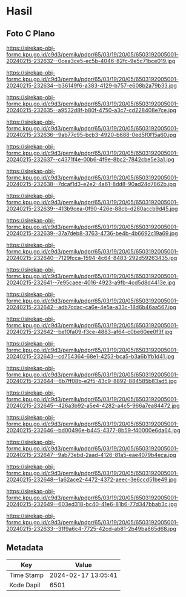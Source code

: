 # Hasil

## Foto C Plano

https://sirekap-obj-formc.kpu.go.id/c9d3/pemilu/pdpr/65/03/19/20/05/6503192005001-20240215-232632--0cea3ce5-ec5b-4046-82fc-9e5c71bce019.jpg

https://sirekap-obj-formc.kpu.go.id/c9d3/pemilu/pdpr/65/03/19/20/05/6503192005001-20240215-232634--b36149f6-a383-4129-b757-e608b2a79b33.jpg

https://sirekap-obj-formc.kpu.go.id/c9d3/pemilu/pdpr/65/03/19/20/05/6503192005001-20240215-232635--a9532d8f-b80f-4750-a3c7-cd228408e7ce.jpg

https://sirekap-obj-formc.kpu.go.id/c9d3/pemilu/pdpr/65/03/19/20/05/6503192005001-20240215-232636--9ab77c95-bcb3-4920-b688-0ed5f0f15a60.jpg

https://sirekap-obj-formc.kpu.go.id/c9d3/pemilu/pdpr/65/03/19/20/05/6503192005001-20240215-232637--c4371f4e-00b6-4f9e-8bc2-7842cbe5e3a1.jpg

https://sirekap-obj-formc.kpu.go.id/c9d3/pemilu/pdpr/65/03/19/20/05/6503192005001-20240215-232638--7dcaf1d3-e2e2-4a61-8dd8-90ad24d7862b.jpg

https://sirekap-obj-formc.kpu.go.id/c9d3/pemilu/pdpr/65/03/19/20/05/6503192005001-20240215-232639--413b9cea-0f90-426e-88cb-d280accb9d45.jpg

https://sirekap-obj-formc.kpu.go.id/c9d3/pemilu/pdpr/65/03/19/20/05/6503192005001-20240215-232639--37a7deb8-3763-4736-be4b-4b6692c19a69.jpg

https://sirekap-obj-formc.kpu.go.id/c9d3/pemilu/pdpr/65/03/19/20/05/6503192005001-20240215-232640--7129fcca-1594-4c64-8483-292d59263435.jpg

https://sirekap-obj-formc.kpu.go.id/c9d3/pemilu/pdpr/65/03/19/20/05/6503192005001-20240215-232641--7e95caee-4016-4923-a9fb-4cd5d8d4413e.jpg

https://sirekap-obj-formc.kpu.go.id/c9d3/pemilu/pdpr/65/03/19/20/05/6503192005001-20240215-232642--adb7cdac-ca6e-4e5a-a33c-18d6b46aa567.jpg

https://sirekap-obj-formc.kpu.go.id/c9d3/pemilu/pdpr/65/03/19/20/05/6503192005001-20240215-232642--be10fa09-f3ce-4883-af64-c0be60ee0f3f.jpg

https://sirekap-obj-formc.kpu.go.id/c9d3/pemilu/pdpr/65/03/19/20/05/6503192005001-20240215-232643--cd754364-68e1-4253-bca5-b3a6b1fb1d41.jpg

https://sirekap-obj-formc.kpu.go.id/c9d3/pemilu/pdpr/65/03/19/20/05/6503192005001-20240215-232644--6b7ff08b-e2f5-43c9-8892-884585b83ad5.jpg

https://sirekap-obj-formc.kpu.go.id/c9d3/pemilu/pdpr/65/03/19/20/05/6503192005001-20240215-232645--426a3b92-a5e4-4282-a4c5-966a7ea84472.jpg

https://sirekap-obj-formc.kpu.go.id/c9d3/pemilu/pdpr/65/03/19/20/05/6503192005001-20240215-232646--bd00496e-b445-4377-8b59-f40000e6da64.jpg

https://sirekap-obj-formc.kpu.go.id/c9d3/pemilu/pdpr/65/03/19/20/05/6503192005001-20240215-232647--9ab73ebd-2aad-4126-81a5-eae4079b4eca.jpg

https://sirekap-obj-formc.kpu.go.id/c9d3/pemilu/pdpr/65/03/19/20/05/6503192005001-20240215-232648--1a62ace2-4472-4372-aeec-3e6ccd51be49.jpg

https://sirekap-obj-formc.kpu.go.id/c9d3/pemilu/pdpr/65/03/19/20/05/6503192005001-20240215-232649--603ed318-bc40-41e6-81b6-77d347bbab3c.jpg

https://sirekap-obj-formc.kpu.go.id/c9d3/pemilu/pdpr/65/03/19/20/05/6503192005001-20240215-232633--31f9a6c4-7725-42cd-ab81-2b49ba865d68.jpg


## Metadata

| Key        | Value               |
| ---------- | ------------------- |
| Time Stamp | 2024-02-17 13:05:41 |
| Kode Dapil | 6501                |



